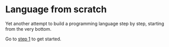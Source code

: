 # Language from scratch

Yet another attempt to build a programming language step by step,
starting from the very bottom.

Go to [step 1](./1/README.md) to get started.
